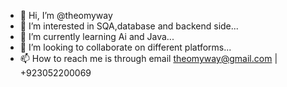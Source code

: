 - 👋 Hi, I’m @theomyway
- 👀 I’m interested in SQA,database and backend side...
- 🌱 I’m currently learning Ai and Java...
- 💞️ I’m looking to collaborate on different platforms...
- 📫 How to reach me is through email theomyway@gmail.com | +923052200069

<!---
theomyway/theomyway is a ✨ special ✨ repository because its `README.md` (this file) appears on your GitHub profile.
You can click the Preview link to take a look at your changes.
--->
